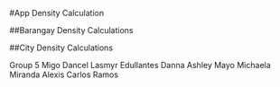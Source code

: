 #App Density Calculation

##Barangay Density Calculations

##City Density Calculations

Group 5
Migo Dancel
Lasmyr Edullantes
Danna Ashley Mayo
Michaela Miranda
Alexis Carlos Ramos

